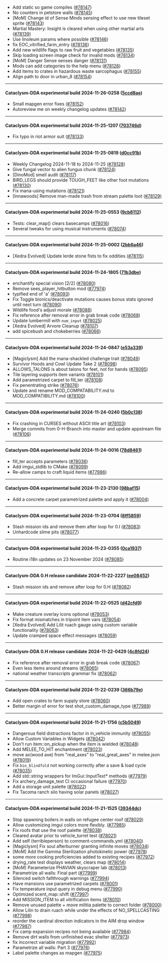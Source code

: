 * Add static so game compiles ([#78147](https://github.com/CleverRaven/Cataclysm-DDA/pull/78147))
* No counters in petstore walls ([#78145](https://github.com/CleverRaven/Cataclysm-DDA/pull/78145))
* [MoM] Change id of Sense Minds sensing effect to use new tileset sprite ([#78143](https://github.com/CleverRaven/Cataclysm-DDA/pull/78143))
* Martial Mastery: Insight is cleared when using other martial arts ([#78139](https://github.com/CleverRaven/Cataclysm-DDA/pull/78139))
* Use linoleum params where possible ([#78146](https://github.com/CleverRaven/Cataclysm-DDA/pull/78146))
* fix EOC_vitrified_farm_entry ([#78136](https://github.com/CleverRaven/Cataclysm-DDA/pull/78136))
* Add new wildlife flags to raw fruit and vegetables ([#78135](https://github.com/CleverRaven/Cataclysm-DDA/pull/78135))
* Skip loading screen image check for invalid mods ([#78134](https://github.com/CleverRaven/Cataclysm-DDA/pull/78134))
* [MoM] Danger Sense senses danger ([#78131](https://github.com/CleverRaven/Cataclysm-DDA/pull/78131))
* Mods can add categories to the help menu ([#78126](https://github.com/CleverRaven/Cataclysm-DDA/pull/78126))
* Add items to crates in hazardous waste sarcophagus ([#78155](https://github.com/CleverRaven/Cataclysm-DDA/pull/78155))
* Align path to door in urban_8 ([#78154](https://github.com/CleverRaven/Cataclysm-DDA/pull/78154))

---

#### Cataclysm-DDA experimental build 2024-11-26-0258 ([5ccd8ae](https://github.com/CleverRaven/Cataclysm-DDA/releases/tag/cdda-experimental-2024-11-26-0258))

* Small mapgen error fixes ([#78152](https://github.com/CleverRaven/Cataclysm-DDA/pull/78152))
* Autoreview me on weekly changelog updates ([#78142](https://github.com/CleverRaven/Cataclysm-DDA/pull/78142))

---

#### Cataclysm-DDA experimental build 2024-11-25-1207 ([703746d](https://github.com/CleverRaven/Cataclysm-DDA/releases/tag/cdda-experimental-2024-11-25-1207))

* Fix typo in riot armor suit ([#78133](https://github.com/CleverRaven/Cataclysm-DDA/pull/78133))

---

#### Cataclysm-DDA experimental build 2024-11-25-0819 ([d0cc91b](https://github.com/CleverRaven/Cataclysm-DDA/releases/tag/cdda-experimental-2024-11-25-0819))

* Weekly Changelog 2024-11-18 to 2024-11-25 ([#78128](https://github.com/CleverRaven/Cataclysm-DDA/pull/78128))
* Give fungal vector to alien fungus chunk ([#78124](https://github.com/CleverRaven/Cataclysm-DDA/pull/78124))
* [DinoMod] smell audit ([#78117](https://github.com/CleverRaven/Cataclysm-DDA/pull/78117))
* BIRD_LEGS should provide TOUGH_FEET like other foot mutations ([#78130](https://github.com/CleverRaven/Cataclysm-DDA/pull/78130))
* Fix mana-using mutations ([#78121](https://github.com/CleverRaven/Cataclysm-DDA/pull/78121))
* [Innawoods] Remove man-made trash from stream palette loot ([#78129](https://github.com/CleverRaven/Cataclysm-DDA/pull/78129))

---

#### Cataclysm-DDA experimental build 2024-11-25-0553 ([9cb8112](https://github.com/CleverRaven/Cataclysm-DDA/releases/tag/cdda-experimental-2024-11-25-0553))

* Tests: clear_map() clears basecamps ([#78016](https://github.com/CleverRaven/Cataclysm-DDA/pull/78016))
* Several tweaks for using musical instruments ([#78074](https://github.com/CleverRaven/Cataclysm-DDA/pull/78074))

---

#### Cataclysm-DDA experimental build 2024-11-25-0002 ([2bb6a46](https://github.com/CleverRaven/Cataclysm-DDA/releases/tag/cdda-experimental-2024-11-25-0002))

* [Xedra Evolved] Update Ierde stone fists to fix oddities ([#78115](https://github.com/CleverRaven/Cataclysm-DDA/pull/78115))

---

#### Cataclysm-DDA experimental build 2024-11-24-1805 ([71b3dbe](https://github.com/CleverRaven/Cataclysm-DDA/releases/tag/cdda-experimental-2024-11-24-1805))

* enchantify special vision [2/2] ([#78080](https://github.com/CleverRaven/Cataclysm-DDA/pull/78080))
* Remove sees_player_hitbutton mod ([#77974](https://github.com/CleverRaven/Cataclysm-DDA/pull/77974))
* typified end of 'a' ([#78093](https://github.com/CleverRaven/Cataclysm-DDA/pull/78093))
* Fix Toggle bionics/deactivate mutations causes bonus stats ignored until next turn ([#78090](https://github.com/CleverRaven/Cataclysm-DDA/pull/78090))
* Wildlife food's adjust morale ([#78088](https://github.com/CleverRaven/Cataclysm-DDA/pull/78088))
* Fix reference after removal error in grab break code ([#78068](https://github.com/CleverRaven/Cataclysm-DDA/pull/78068))
* Update lumbermill with `num_input` ([#78025](https://github.com/CleverRaven/Cataclysm-DDA/pull/78025))
* [Xedra Evolved] Arvore Cleanup ([#78107](https://github.com/CleverRaven/Cataclysm-DDA/pull/78107))
* add spicebush and chokeberries ([#78066](https://github.com/CleverRaven/Cataclysm-DDA/pull/78066))

---

#### Cataclysm-DDA experimental build 2024-11-24-0847 ([e53a339](https://github.com/CleverRaven/Cataclysm-DDA/releases/tag/cdda-experimental-2024-11-24-0847))

* [Magiclysm] Add the mana-shackled challenge trait  ([#78049](https://github.com/CleverRaven/Cataclysm-DDA/pull/78049))
* Survivor Hoods and Cowl Update Take 2 ([#78098](https://github.com/CleverRaven/Cataclysm-DDA/pull/78098))
* ALLOWS_TALONS is about talons for feet, not for hands ([#78095](https://github.com/CleverRaven/Cataclysm-DDA/pull/78095))
* Tile layering supports item variants ([#78101](https://github.com/CleverRaven/Cataclysm-DDA/pull/78101))
* Add parametrized carpet to fill_ter ([#78108](https://github.com/CleverRaven/Cataclysm-DDA/pull/78108))
* Fix penentrating strike ([#78076](https://github.com/CleverRaven/Cataclysm-DDA/pull/78076))
* Update and rename MOD_COMPATABILITY.md to MOD_COMPATIBILITY.md ([#78100](https://github.com/CleverRaven/Cataclysm-DDA/pull/78100))

---

#### Cataclysm-DDA experimental build 2024-11-24-0240 ([5b0c138](https://github.com/CleverRaven/Cataclysm-DDA/releases/tag/cdda-experimental-2024-11-24-0240))

* Fix crashing in CURSES without ASCII title art ([#78103](https://github.com/CleverRaven/Cataclysm-DDA/pull/78103))
* Merge commits from 0-H-Branch into master and update appstream file ([#78106](https://github.com/CleverRaven/Cataclysm-DDA/pull/78106))

---

#### Cataclysm-DDA experimental build 2024-11-24-0016 ([78d8461](https://github.com/CleverRaven/Cataclysm-DDA/releases/tag/cdda-experimental-2024-11-24-0016))

* fill_ter accepts parameters ([#78036](https://github.com/CleverRaven/Cataclysm-DDA/pull/78036))
* Add imgui_stdlib to CMake ([#78099](https://github.com/CleverRaven/Cataclysm-DDA/pull/78099))
* Re-allow camps to craft liquid items ([#77986](https://github.com/CleverRaven/Cataclysm-DDA/pull/77986))

---

#### Cataclysm-DDA experimental build 2024-11-23-2130 ([98baf15](https://github.com/CleverRaven/Cataclysm-DDA/releases/tag/cdda-experimental-2024-11-23-2130))

* Add a concrete carpet parametrized palette and apply it ([#78004](https://github.com/CleverRaven/Cataclysm-DDA/pull/78004))

---

#### Cataclysm-DDA experimental build 2024-11-23-0704 ([8ff5859](https://github.com/CleverRaven/Cataclysm-DDA/releases/tag/cdda-experimental-2024-11-23-0704))

* Stash mission ids and remove them after loop for 0.I ([#78083](https://github.com/CleverRaven/Cataclysm-DDA/pull/78083))
* Unhardcode slime pits ([#78077](https://github.com/CleverRaven/Cataclysm-DDA/pull/78077))

---

#### Cataclysm-DDA experimental build 2024-11-23-0355 ([0ca1937](https://github.com/CleverRaven/Cataclysm-DDA/releases/tag/cdda-experimental-2024-11-23-0355))

* Routine i18n updates on 23 November 2024 ([#78085](https://github.com/CleverRaven/Cataclysm-DDA/pull/78085))

---

#### Cataclysm-DDA 0.H release candidate 2024-11-22-2227 ([ee08452](https://github.com/CleverRaven/Cataclysm-DDA/releases/tag/cdda-0.H-2024-11-22-2227))

* Stash mission ids and remove after loop for 0.H ([#78082](https://github.com/CleverRaven/Cataclysm-DDA/pull/78082))

---

#### Cataclysm-DDA experimental build 2024-11-22-0525 ([d42cfd9](https://github.com/CleverRaven/Cataclysm-DDA/releases/tag/cdda-experimental-2024-11-22-0525))

* Make creature overlay icons optional ([#78053](https://github.com/CleverRaven/Cataclysm-DDA/pull/78053))
* Fix format mismatches in tripoint item vars ([#78054](https://github.com/CleverRaven/Cataclysm-DDA/pull/78054))
* [Xedra Evolved] Add Lilit ruach gauge using custom variable functionality ([#78063](https://github.com/CleverRaven/Cataclysm-DDA/pull/78063))
* Update cramped space effect messages ([#78059](https://github.com/CleverRaven/Cataclysm-DDA/pull/78059))

---

#### Cataclysm-DDA 0.H release candidate 2024-11-22-0429 ([4c8fd24](https://github.com/CleverRaven/Cataclysm-DDA/releases/tag/cdda-0.H-2024-11-22-0429))

* Fix reference after removal error in grab break code ([#78067](https://github.com/CleverRaven/Cataclysm-DDA/pull/78067))
* Even less items around streams ([#78065](https://github.com/CleverRaven/Cataclysm-DDA/pull/78065))
* national weather transcripts grammar fix ([#78062](https://github.com/CleverRaven/Cataclysm-DDA/pull/78062))

---

#### Cataclysm-DDA experimental build 2024-11-22-0239 ([366b79e](https://github.com/CleverRaven/Cataclysm-DDA/releases/tag/cdda-experimental-2024-11-22-0239))

* Add open crates to farm supply store ([#78060](https://github.com/CleverRaven/Cataclysm-DDA/pull/78060))
* Better margin of error for test shot_custom_damage_type ([#77989](https://github.com/CleverRaven/Cataclysm-DDA/pull/77989))

---

#### Cataclysm-DDA experimental build 2024-11-21-1756 ([c5b5049](https://github.com/CleverRaven/Cataclysm-DDA/releases/tag/cdda-experimental-2024-11-21-1756))

* Dangerous field distractions factor in in_vehicle immunity ([#78055](https://github.com/CleverRaven/Cataclysm-DDA/pull/78055))
* Allow Custom Variables in Widgets ([#78042](https://github.com/CleverRaven/Cataclysm-DDA/pull/78042))
* Don't run item::on_pickup when the item is wielded ([#78048](https://github.com/CleverRaven/Cataclysm-DDA/pull/78048))
* Add MELEE_TO_HIT enchantment ([#78023](https://github.com/CleverRaven/Cataclysm-DDA/pull/78023))
* move ax(wood axe) from "real_axes" to "real_great_axes" in melee.json ([#78019](https://github.com/CleverRaven/Cataclysm-DDA/pull/78019))
* Fix `bio_blindfold` not working correctly after a save & load cycle ([#78035](https://github.com/CleverRaven/Cataclysm-DDA/pull/78035))
* Add std::string wrappers for ImGui::InputText* methods ([#77979](https://github.com/CleverRaven/Cataclysm-DDA/pull/77979))
* Fix archery_damage_test CI occasional failure ([#77970](https://github.com/CleverRaven/Cataclysm-DDA/pull/77970))
* Add a storage unit palette ([#78022](https://github.com/CleverRaven/Cataclysm-DDA/pull/78022))
* Fix Tacoma ranch silo having solar panels ([#78027](https://github.com/CleverRaven/Cataclysm-DDA/pull/78027))

---

#### Cataclysm-DDA experimental build 2024-11-21-1525 ([39344dc](https://github.com/CleverRaven/Cataclysm-DDA/releases/tag/cdda-experimental-2024-11-21-1525))

* Stop spawning boilers in walls on refugee center roof ([#78029](https://github.com/CleverRaven/Cataclysm-DDA/pull/78029))
* Allow customizing imgui colors more flexibly. ([#77985](https://github.com/CleverRaven/Cataclysm-DDA/pull/77985))
* Fix roofs that use the roof palette ([#78038](https://github.com/CleverRaven/Cataclysm-DDA/pull/78038))
* Cleared avatar prior to vehicle_turret test ([#78021](https://github.com/CleverRaven/Cataclysm-DDA/pull/78021))
* Add self (terribleperson) to comment-commands.yml ([#78040](https://github.com/CleverRaven/Cataclysm-DDA/pull/78040))
* [Magiclysm] Fix soul afterburner granting infinite moves ([#78034](https://github.com/CleverRaven/Cataclysm-DDA/pull/78034))
* [MoM] Add the Gamma Sterilization photokinetic power ([#77978](https://github.com/CleverRaven/Cataclysm-DDA/pull/77978))
* some more cooking proficiencies added to existing recipes ([#77972](https://github.com/CleverRaven/Cataclysm-DDA/pull/77972))
* drying_rate test displays weather, clears map ([#78014](https://github.com/CleverRaven/Cataclysm-DDA/pull/78014))
* [MoM] Parameterize PHAVIAN skyscraper lab ([#78013](https://github.com/CleverRaven/Cataclysm-DDA/pull/78013))
* Parametrize all walls: Final part ([#77999](https://github.com/CleverRaven/Cataclysm-DDA/pull/77999))
* Silenced switch fallthrough warnings ([#77994](https://github.com/CleverRaven/Cataclysm-DDA/pull/77994))
* Have mansions use parametrized carpets ([#78001](https://github.com/CleverRaven/Cataclysm-DDA/pull/78001))
* Fix temperature input query in debug menu ([#77990](https://github.com/CleverRaven/Cataclysm-DDA/pull/77990))
* Optimized scent_map::shift ([#77997](https://github.com/CleverRaven/Cataclysm-DDA/pull/77997))
* Add MISSION_ITEM to all vitrification items ([#78010](https://github.com/CleverRaven/Cataclysm-DDA/pull/78010))
* Remove unused palette + move militia palette to correct folder ([#78000](https://github.com/CleverRaven/Cataclysm-DDA/pull/78000))
* Allow Lilin to drain ruach while under the effects of NO_SPELLCASTING ([#77998](https://github.com/CleverRaven/Cataclysm-DDA/pull/77998))
* reorder the cardinal direction indicators in the AIM drop window ([#77987](https://github.com/CleverRaven/Cataclysm-DDA/pull/77987))
* Fix camp expansion recipes not being available ([#77984](https://github.com/CleverRaven/Cataclysm-DDA/pull/77984))
* Remove dirt walls from unfinished evac shelter ([#77973](https://github.com/CleverRaven/Cataclysm-DDA/pull/77973))
* fix incorrect variable migration ([#77992](https://github.com/CleverRaven/Cataclysm-DDA/pull/77992))
* Parametrize all walls: Part 3 ([#77976](https://github.com/CleverRaven/Cataclysm-DDA/pull/77976))
* Label palette changes as mapgen ([#77975](https://github.com/CleverRaven/Cataclysm-DDA/pull/77975))
